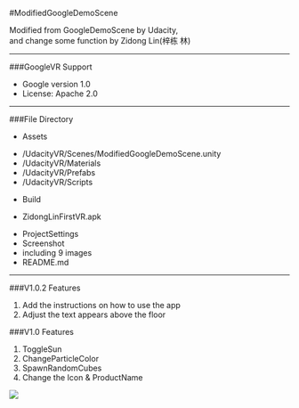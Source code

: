 #ModifiedGoogleDemoScene

Modified from GoogleDemoScene by Udacity,  
and change some function by Zidong Lin(梓栋 林)

*****************************

###GoogleVR Support
* Google version 1.0
* License: Apache 2.0

*****************************

###File Directory
* Assets
 - /UdacityVR/Scenes/ModifiedGoogleDemoScene.unity
 - /UdacityVR/Materials
 - /UdacityVR/Prefabs
 - /UdacityVR/Scripts
* Build
 - ZidongLinFirstVR.apk
* ProjectSettings
* Screenshot
 * including 9 images
* README.md

*****************************
###V1.0.2 Features
1. Add the instructions on how to use the app
2. Adjust the text appears above the floor

###V1.0 Features
1. ToggleSun
2. ChangeParticleColor
3. SpawnRandomCubes
4. Change the Icon & ProductName

![](../Screenshot/Screenshot_2017-02-23-09-20-51-178_com.udacity.Zi.png)